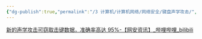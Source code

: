 ```yaml
---
{"dg-publish":true,"permalink":"/3 计算机/计算机网络/网络安全/键盘声学攻击/","title":"键盘声学攻击"}
---
```



[新的声学攻击可窃取击键数据，准确率高达 95%-【网安资讯】\_哔哩哔哩\_bilibili](https://www.bilibili.com/video/BV1dr4y1o7z7/?spm_id_from=333.337.search-card.all.click)